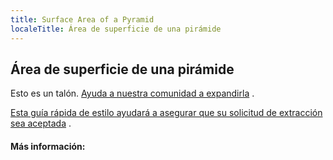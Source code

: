 ```yaml
---
title: Surface Area of a Pyramid
localeTitle: Área de superficie de una pirámide
---
```

## Área de superficie de una pirámide

Esto es un talón. [Ayuda a nuestra comunidad a expandirla](https://github.com/freecodecamp/guides/tree/master/src/pages/mathematics/surface-area-of-a-pyramid/index.md) .

[Esta guía rápida de estilo ayudará a asegurar que su solicitud de extracción sea aceptada](https://github.com/freecodecamp/guides/blob/master/README.md) .

#### Más información: